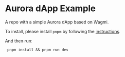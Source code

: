 # Aurora dApp Example

A repo with a simple Aurora dApp based on Wagmi.

To install, please install `pnpm` by following the [instructions](https://pnpm.io/installation).

And then run:

``` pnpm install && pnpm run dev```
